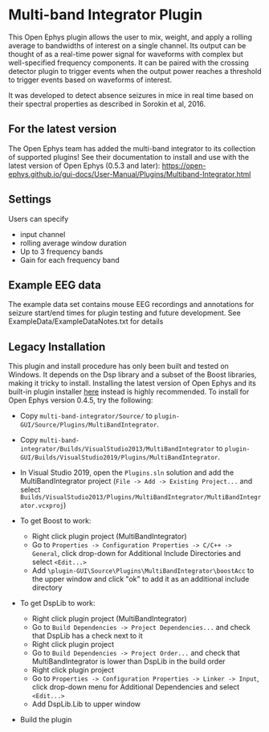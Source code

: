 # Multi-band Integrator Plugin

This Open Ephys plugin allows the user to mix, weight, and apply a rolling average to bandwidths of interest on a single channel.  Its output can be thought of as a real-time power signal for waveforms with complex but well-specified frequency components.  It can be paired with the crossing detector plugin to trigger events when the output power reaches a threshold to trigger events based on waveforms of interest.

It was developed to detect absence seizures in mice in real time based on their spectral properties as described in Sorokin et al, 2016. 

## For the latest version
The Open Ephys team has added the multi-band integrator to its collection of supported plugins! See their documentation to install and use with the latest version of Open Ephys (0.5.3 and later):
 https://open-ephys.github.io/gui-docs/User-Manual/Plugins/Multiband-Integrator.html

## Settings
Users can specify 
* input channel 
* rolling average window duration
* Up to 3 frequency bands
* Gain for each frequency band

## Example EEG data
The example data set contains mouse EEG recordings and annotations for seizure start/end times for plugin testing and future development. See ExampleData/ExampleDataNotes.txt for details

## Legacy Installation
This plugin and install procedure has only been built and tested on Windows.  It depends on the Dsp library and a subset of the Boost libraries, making it tricky to install. Installing the latest version of Open Ephys and its built-in plugin installer [here](https://open-ephys.github.io/gui-docs/User-Manual/Plugins/Multiband-Integrator.html) instead is highly recommended. To install for Open Ephys version 0.4.5, try the following:

* Copy `multi-band-integrator/Source/` to `plugin-GUI/Source/Plugins/MultiBandIntegrator`.

* Copy `multi-band-integrator/Builds/VisualStudio2013/MultiBandIntegrator` to `plugin-GUI/Builds/VisualStudio2019/Plugins/MultiBandIntegrator`.

* In Visual Studio 2019, open the `Plugins.sln` solution and add the MultiBandIntegrator project (`File -> Add -> Existing Project...` and select `Builds/VisualStudio2013/Plugins/MultiBandIntegrator/MultiBandIntegrator.vcxproj`)

* To get Boost to work:
  * Right click plugin project (MultiBandIntegrator)
  * Go to `Properties -> Configuration Properties -> C/C++ -> General`, click drop-down for Additional Include Directories and select `<Edit...>`
  * Add `\plugin-GUI\Source\Plugins\MultiBandIntegrator\boostAcc` to the upper window and click "ok" to add it as an additional include directory

* To get DspLib to work:
  * Right click plugin project (MultiBandIntegrator)
  * Go to `Build Dependencies -> Project Dependencies...` and check that DspLib has a check next to it
  * Right click plugin project 
  * Go to `Build Dependencies -> Project Order...` and check that MultiBandIntegrator is lower than DspLib in the build order
  * Right click plugin project
  * Go to `Properties -> Configuration Properties -> Linker -> Input`, click drop-down menu for Additional Dependencies and select `<Edit...>`
  * Add DspLib.Lib to upper window

* Build the plugin
